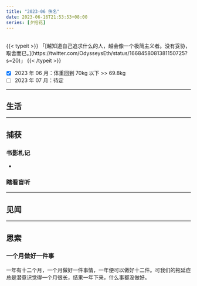 ```yaml
---
title: "2023-06 佚名"
date: 2023-06-16T21:53:53+08:00
series: [夕拾花]
---
```


<br />
{{< typeit >}}
「[越知道自己追求什么的人，越会像一个极简主义者。没有妥协，取舍而已。](https://twitter.com/OdysseysEth/status/1668458081381150725?s=20)」
{{< /typeit >}}
<br />

- [x] 2023 年 06 月：体重回到 70kg 以下 >> 69.8kg
- [ ] 2023 年 07 月：待定

---

## 生活

---

## 捕获

### 书影札记

-

### 瞎看盲听

---

## 见闻

---

## 思索

### 一个月做好一件事

一年有十二个月，一个月做好一件事情，一年便可以做好十二件。可我们的拖延症总是潜意识觉得一个月很长，结果一年下来，什么事都没做好。
